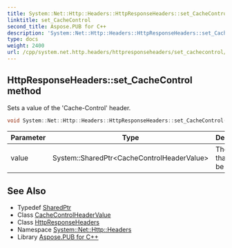 ```yaml
---
title: System::Net::Http::Headers::HttpResponseHeaders::set_CacheControl method
linktitle: set_CacheControl
second_title: Aspose.PUB for C++
description: 'System::Net::Http::Headers::HttpResponseHeaders::set_CacheControl method. Sets a value of the ''Cache-Control'' header in C++.'
type: docs
weight: 2400
url: /cpp/system.net.http.headers/httpresponseheaders/set_cachecontrol/
---
```

## HttpResponseHeaders::set_CacheControl method


Sets a value of the 'Cache-Control' header.

```cpp
void System::Net::Http::Headers::HttpResponseHeaders::set_CacheControl(System::SharedPtr<CacheControlHeaderValue> value)
```


| Parameter | Type | Description |
| --- | --- | --- |
| value | System::SharedPtr\<CacheControlHeaderValue\> | The value that must be set. |

## See Also

* Typedef [SharedPtr](../../../system/sharedptr/)
* Class [CacheControlHeaderValue](../../cachecontrolheadervalue/)
* Class [HttpResponseHeaders](../)
* Namespace [System::Net::Http::Headers](../../)
* Library [Aspose.PUB for C++](../../../)
